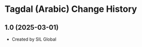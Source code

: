 Tagdal (Arabic) Change History
====================

1.0 (2025-03-01)
----------------
* Created by SIL Global
